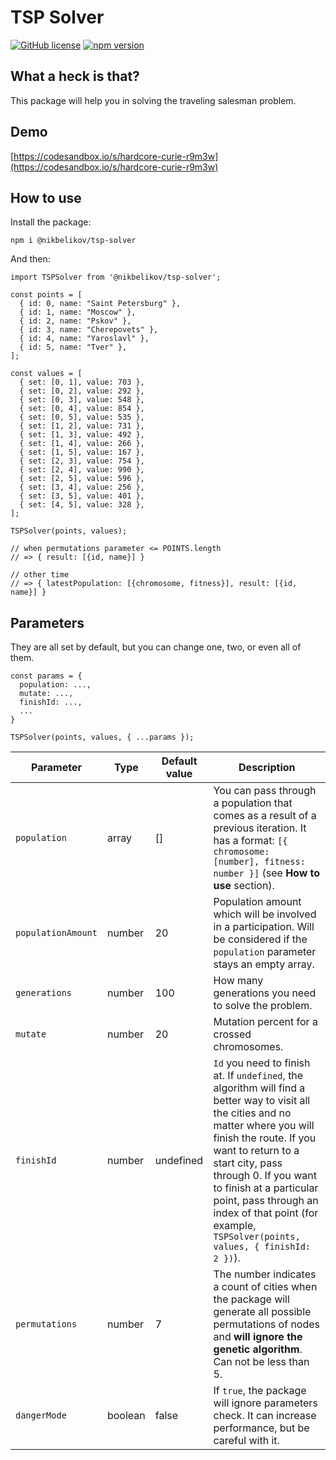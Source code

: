 # TSP Solver

[![GitHub license](https://img.shields.io/badge/license-ISC-blue.svg)](https://github.com/nikbelikov/tsp-solver/blob/master/LICENSE) [![npm version](https://img.shields.io/npm/v/@nikbelikov/tsp-solver.svg?style=flat)](https://www.npmjs.com/package/@nikbelikov/tsp-solver)

## What a heck is that?

This package will help you in solving the traveling salesman problem.

## Demo

[https://codesandbox.io/s/hardcore-curie-r9m3w](https://codesandbox.io/s/hardcore-curie-r9m3w)

## How to use

Install the package:

```
npm i @nikbelikov/tsp-solver
```

And then:

```
import TSPSolver from '@nikbelikov/tsp-solver';

const points = [
  { id: 0, name: "Saint Petersburg" },
  { id: 1, name: "Moscow" },
  { id: 2, name: "Pskov" },
  { id: 3, name: "Cherepovets" },
  { id: 4, name: "Yaroslavl" },
  { id: 5, name: "Tver" },
];

const values = [
  { set: [0, 1], value: 703 },
  { set: [0, 2], value: 292 },
  { set: [0, 3], value: 548 },
  { set: [0, 4], value: 854 },
  { set: [0, 5], value: 535 },
  { set: [1, 2], value: 731 },
  { set: [1, 3], value: 492 },
  { set: [1, 4], value: 266 },
  { set: [1, 5], value: 167 },
  { set: [2, 3], value: 754 },
  { set: [2, 4], value: 990 },
  { set: [2, 5], value: 596 },
  { set: [3, 4], value: 256 },
  { set: [3, 5], value: 401 },
  { set: [4, 5], value: 328 },
];

TSPSolver(points, values);

// when permutations parameter <= POINTS.length
// => { result: [{id, name}] }

// other time
// => { latestPopulation: [{chromosome, fitness}], result: [{id, name}] }
```

## Parameters

They are all set by default, but you can change one, two, or even all of them.

```
const params = {
  population: ...,
  mutate: ...,
  finishId: ...,
  ...
}

TSPSolver(points, values, { ...params });
```

| Parameter | Type | Default value | Description |
|---|---|---|---|
| `population` | array | [] | You can pass through a population that comes as a result of a previous iteration. It has a format: `[{ chromosome: [number], fitness: number }]` (see **How to use** section). |
| `populationAmount` | number | 20 | Population amount which will be involved in a participation. Will be considered if the `population` parameter stays an empty array. |
| `generations` | number | 100 | How many generations you need to solve the problem. |
| `mutate` | number | 20 | Mutation percent for a crossed chromosomes. |
| `finishId` | number | undefined | `Id` you need to finish at. If `undefined`, the algorithm will find a better way to visit all the cities and no matter where you will finish the route. If you want to return to a start city, pass through 0. If you want to finish at a particular point, pass through an index of that point (for example, `TSPSolver(points, values, { finishId: 2 })`). |
| `permutations` | number | 7 | The number indicates a count of cities when the package will generate all possible permutations of nodes and **will ignore the genetic algorithm**. Can not be less than 5. |
| `dangerMode` | boolean | false | If `true`, the package will ignore parameters check. It can increase performance, but be careful with it. |
